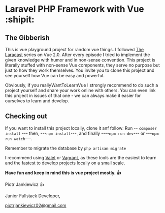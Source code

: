 # Laravel PHP Framework with Vue :shipit:

## The Gibberish 
This is vue playground project for random vue things. I followed  [The Laracast](https://laracasts.com/series/learn-vue-2-step-by-step/)
 series on Vue 2.0. After every episode I tried to implement the given
  knowledge with humor and in non-sense convention. This project is literally
   stuffed with non-sense Vue components, they serve no purpose but just
    to how they work themselves. You invite you to clone this project 
    and see yourself how Vue can be easy and powerful. 
    
   Obviously,
     if you reallyWantToLearnVue I strongly recommend to do such a project
      yourself and share your work online with others. You can even link 
      this project in issues of that one - we can always make it easier for ourselves 
      to learn and develop. 
## Checking out
If you want to install this project locally, clone it anf follow:  Run -- `composer install` --- then,
---`npm install`---, and finally ----`npm run dev`--- or ---`npm run watch`---.

Remember to migrate the database by `php artisan migrate`

I recommend using [Valet](https://laravel.com/docs/5.6/valet) or [Vagrant](https://laravel.com/docs/5.6/homestead), as these tools are the easiest to learn and the
 fastest to develop projects locally on a small scale.

**Have fun and**
**keep in mind this is vue project mostly. :+1:**

Piotr Jankiewicz :+1:


Junior Fullstack Developer,


piotrjankiewicz02@gmail.com